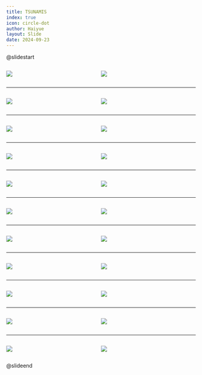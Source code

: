 ```yaml
---
title: TSUNAMIS
index: true
icon: circle-dot
author: Haiyue
layout: Slide
date: 2024-09-23
---
```

 
@slidestart

<div style="display:flex">
<div style="flex:1">

![](/reading/english/Level-S/TSUNAMIS/001.webp)
</div>
<div style="flex:1">

![](/reading/english/Level-S/TSUNAMIS/002.webp)
</div>
</div>

---

<div style="display:flex">
<div style="flex:1">

![](/reading/english/Level-S/TSUNAMIS/003.webp)
</div>
<div style="flex:1">

![](/reading/english/Level-S/TSUNAMIS/004.webp)
</div>
</div>

---

<div style="display:flex">
<div style="flex:1">

![](/reading/english/Level-S/TSUNAMIS/005.webp)
</div>
<div style="flex:1">

![](/reading/english/Level-S/TSUNAMIS/006.webp)
</div>
</div>

---

<div style="display:flex">
<div style="flex:1">

![](/reading/english/Level-S/TSUNAMIS/007.webp)
</div>
<div style="flex:1">

![](/reading/english/Level-S/TSUNAMIS/008.webp)
</div>
</div>

---

<div style="display:flex">
<div style="flex:1">

![](/reading/english/Level-S/TSUNAMIS/009.webp)
</div>
<div style="flex:1">

![](/reading/english/Level-S/TSUNAMIS/010.webp)
</div>
</div>

---

<div style="display:flex">
<div style="flex:1">

![](/reading/english/Level-S/TSUNAMIS/011.webp)
</div>
<div style="flex:1">

![](/reading/english/Level-S/TSUNAMIS/012.webp)
</div>
</div>

---

<div style="display:flex">
<div style="flex:1">

![](/reading/english/Level-S/TSUNAMIS/013.webp)
</div>
<div style="flex:1">

![](/reading/english/Level-S/TSUNAMIS/014.webp)
</div>
</div>

---

<div style="display:flex">
<div style="flex:1">

![](/reading/english/Level-S/TSUNAMIS/015.webp)
</div>
<div style="flex:1">

![](/reading/english/Level-S/TSUNAMIS/016.webp)
</div>
</div>

---

<div style="display:flex">
<div style="flex:1">

![](/reading/english/Level-S/TSUNAMIS/017.webp)
</div>
<div style="flex:1">

![](/reading/english/Level-S/TSUNAMIS/018.webp)
</div>
</div>

---

<div style="display:flex">
<div style="flex:1">

![](/reading/english/Level-S/TSUNAMIS/019.webp)
</div>
<div style="flex:1">

![](/reading/english/Level-S/TSUNAMIS/020.webp)
</div>
</div>

---

<div style="display:flex">
<div style="flex:1">

![](/reading/english/Level-S/TSUNAMIS/021.webp)
</div>
<div style="flex:1">

![](/reading/english/Level-S/TSUNAMIS/022.webp)
</div>
</div>

@slideend